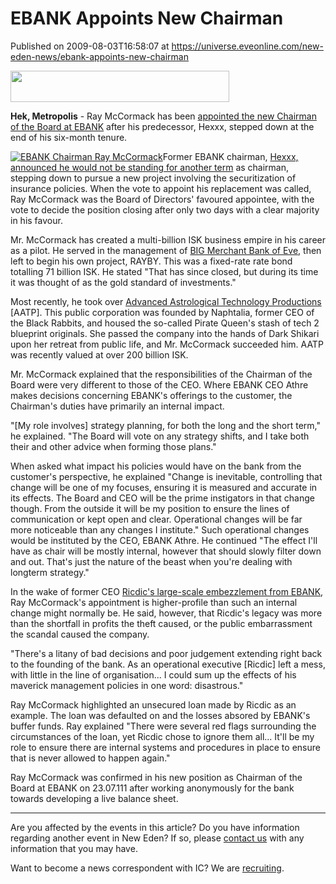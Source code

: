 # EBANK Appoints New Chairman
Published on 2009-08-03T16:58:07 at https://universe.eveonline.com/new-eden-news/ebank-appoints-new-chairman

<img src='http://www.eve-ic.net/media/assets/icarticlebanner.png' width='350' height='50' />  
  
 **Hek, Metropolis** \- Ray McCormack has been [appointed the new Chairman of the Board at EBANK](http://www.eve-ic.net/media/igbd/igbd.php?faction=ic&url=https%3A%2F%2Fwww.eve-bank.net%2FDefault.aspx) after his predecessor, Hexxx, stepped down at the end of his six-month tenure.  
  
[![EBANK Chairman Ray McCormack](http://www.eve-ic.net/media/articles/3267/ray2thumb.png)](http://www.eve-ic.net/media/igbd/igbd.php?faction=ic&url=http%3A%2F%2Fwww.eve-ic.net%2Fmedia%2Farticles%2F3267%2Frmccormack.png)Former EBANK chairman, [Hexxx, announced he would not be standing for another term](http://www.eve-ic.net/media/igbd/igbd.php?faction=ic&url=http%3A%2F%2Fwww.eveonline.com%2Fingameboard.asp%3Fa%3Dtopic%26threadID%3D1124586) as chairman, stepping down to pursue a new project involving the securitization of insurance policies. When the vote to appoint his replacement was called, Ray McCormack was the Board of Directors' favoured appointee, with the vote to decide the position closing after only two days with a clear majority in his favour.  
  
Mr. McCormack has created a multi-billion ISK business empire in his career as a pilot. He served in the management of [BIG Merchant Bank of Eve](http://www.eve-ic.net/media/igbd/igbd.php?faction=ic&url=http%3A%2F%2F82.147.248.98%2Fbmbe%2F), then left to begin his own project, RAYBY. This was a fixed-rate rate bond totalling 71 billion ISK. He stated "That has since closed, but during its time it was thought of as the gold standard of investments."  
  
Most recently, he took over [Advanced Astrological Technology Productions](http://www.eve-ic.net/media/igbd/igbd.php?faction=ic&url=http%3A%2F%2Fsites.google.com%2Fsite%2Faatpeve%2F) [AATP]. This public corporation was founded by Naphtalia, former CEO of the Black Rabbits, and housed the so-called Pirate Queen's stash of tech 2 blueprint originals. She passed the company into the hands of Dark Shikari upon her retreat from public life, and Mr. McCormack succeeded him. AATP was recently valued at over 200 billion ISK.  
  
Mr. McCormack explained that the responsibilities of the Chairman of the Board were very different to those of the CEO. Where EBANK CEO Athre makes decisions concerning EBANK's offerings to the customer, the Chairman's duties have primarily an internal impact.  
  
"[My role involves] strategy planning, for both the long and the short term," he explained. "The Board will vote on any strategy shifts, and I take both their and other advice when forming those plans."  
  
When asked what impact his policies would have on the bank from the customer's perspective, he explained "Change is inevitable, controlling that change will be one of my focuses, ensuring it is measured and accurate in its effects. The Board and CEO will be the prime instigators in that change though. From the outside it will be my position to ensure the lines of communication or kept open and clear. Operational changes will be far more noticeable than any changes I institute." Such operational changes would be instituted by the CEO, EBANK Athre. He continued "The effect I'll have as chair will be mostly internal, however that should slowly filter down and out. That's just the nature of the beast when you're dealing with longterm strategy."  
  
In the wake of former CEO [Ricdic's large-scale embezzlement from EBANK](http://www.eve-ic.net/media/igbd/igbd.php?article=3121), Ray McCormack's appointment is higher-profile than such an internal change might normally be. He said, however, that Ricdic's legacy was more than the shortfall in profits the theft caused, or the public embarrassment the scandal caused the company.  
  
"There's a litany of bad decisions and poor judgement extending right back to the founding of the bank. As an operational executive [Ricdic] left a mess, with little in the line of organisation... I could sum up the effects of his maverick management policies in one word: disastrous."  
  
Ray McCormack highlighted an unsecured loan made by Ricdic as an example. The loan was defaulted on and the losses absored by EBANK's buffer funds. Ray explained "There were several red flags surrounding the circumstances of the loan, yet Ricdic chose to ignore them all... It'll be my role to ensure there are internal systems and procedures in place to ensure that is never allowed to happen again."  
  
Ray McCormack was confirmed in his new position as Chairman of the Board at EBANK on 23.07.111 after working anonymously for the bank towards developing a live balance sheet.

* * *

Are you affected by the events in this article? Do you have information regarding another event in New Eden? If so, please [contact us](http://myeve.eve-online.com/news.asp?a=submitrp) with any information that you may have.  
  
Want to become a news correspondent with IC? We are [recruiting](http://www.eveonline.com/isd.asp).
